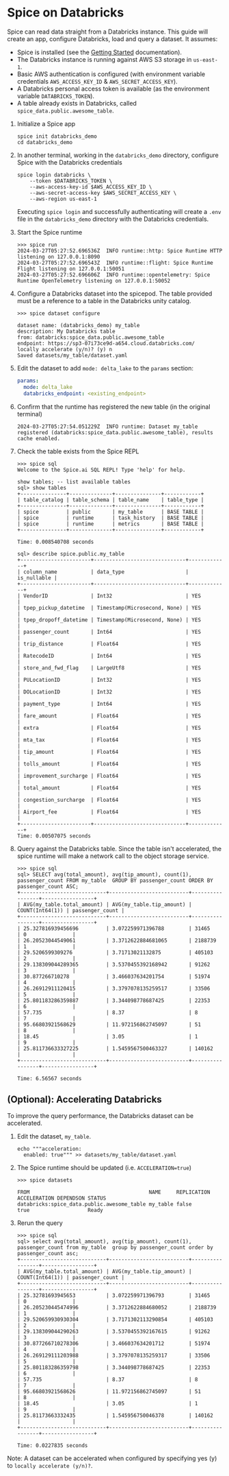 # Spice on Databricks

Spice can read data straight from a Databricks instance. This guide will create an app, configure Databricks, load and query a dataset. It assumes:

- Spice is installed (see the [Getting Started](https://docs.spiceai.org/getting-started) documentation).
- The Databricks instance is running against AWS S3 storage in `us-east-1`.
- Basic AWS authentication is configured (with environment variable credentials `AWS_ACCESS_KEY_ID` & `AWS_SECRET_ACCESS_KEY`).
- A Databricks personal access token is available (as the environment variable `DATABRICKS_TOKEN`).
- A table already exists in Databricks, called `spice_data.public.awesome_table`.

1. Initialize a Spice app

   ```shell
   spice init databricks_demo
   cd databricks_demo
   ```

1. In another terminal, working in the `databricks_demo` directory, configure Spice with the Databricks credentials

   ```shell
   spice login databricks \
       --token $DATABRICKS_TOKEN \
       --aws-access-key-id $AWS_ACCESS_KEY_ID \
       --aws-secret-access-key $AWS_SECRET_ACCESS_KEY \
       --aws-region us-east-1
   ```

   Executing `spice login` and successfully authenticating will create a `.env` file in the `databricks_demo` directory with the Databricks credentials.

1. Start the Spice runtime

   ```shell
   >>> spice run
   2024-03-27T05:27:52.696536Z  INFO runtime::http: Spice Runtime HTTP listening on 127.0.0.1:8090
   2024-03-27T05:27:52.696543Z  INFO runtime::flight: Spice Runtime Flight listening on 127.0.0.1:50051
   2024-03-27T05:27:52.696606Z  INFO runtime::opentelemetry: Spice Runtime OpenTelemetry listening on 127.0.0.1:50052
   ```

1. Configure a Databricks dataset into the spicepod. The table provided must be a reference to a table in the Databricks unity catalog.

   ```shell
   >>> spice dataset configure

   dataset name: (databricks_demo) my_table
   description: My Databricks table
   from: databricks:spice_data.public.awesome_table
   endpoint: https://sp3-07i73ce9d-a654.cloud.databricks.com/
   locally accelerate (y/n)? (y) n
   Saved datasets/my_table/dataset.yaml
   ```

1. Edit the dataset to add `mode: delta_lake` to the `params` section:

   ```yaml
   params:
     mode: delta_lake
     databricks_endpoint: <existing_endpoint>
   ```

1. Confirm that the runtime has registered the new table (in the original terminal)

   ```shell
   2024-03-27T05:27:54.051229Z  INFO runtime: Dataset my_table registered (databricks:spice_data.public.awesome_table), results cache enabled.
   ```

1. Check the table exists from the Spice REPL

   ```shell
   >>> spice sql
   Welcome to the Spice.ai SQL REPL! Type 'help' for help.

   show tables; -- list available tables
   sql> show tables
   +---------------+--------------+---------------+------------+
   | table_catalog | table_schema | table_name    | table_type |
   +---------------+--------------+---------------+------------+
   | spice         | public       | my_table      | BASE TABLE |
   | spice         | runtime      | task_history  | BASE TABLE |
   | spice         | runtime      | metrics       | BASE TABLE |
   +---------------+--------------+---------------+------------+

   Time: 0.008540708 seconds
   ```

   ```shell
   sql> describe spice.public.my_table
   +-----------------------+------------------------------+-------------+
   | column_name           | data_type                    | is_nullable |
   +-----------------------+------------------------------+-------------+
   | VendorID              | Int32                        | YES         |
   | tpep_pickup_datetime  | Timestamp(Microsecond, None) | YES         |
   | tpep_dropoff_datetime | Timestamp(Microsecond, None) | YES         |
   | passenger_count       | Int64                        | YES         |
   | trip_distance         | Float64                      | YES         |
   | RatecodeID            | Int64                        | YES         |
   | store_and_fwd_flag    | LargeUtf8                    | YES         |
   | PULocationID          | Int32                        | YES         |
   | DOLocationID          | Int32                        | YES         |
   | payment_type          | Int64                        | YES         |
   | fare_amount           | Float64                      | YES         |
   | extra                 | Float64                      | YES         |
   | mta_tax               | Float64                      | YES         |
   | tip_amount            | Float64                      | YES         |
   | tolls_amount          | Float64                      | YES         |
   | improvement_surcharge | Float64                      | YES         |
   | total_amount          | Float64                      | YES         |
   | congestion_surcharge  | Float64                      | YES         |
   | Airport_fee           | Float64                      | YES         |
   +-----------------------+------------------------------+-------------+
   Time: 0.00507075 seconds
   ```

1. Query against the Databricks table. Since the table isn't accelerated, the spice runtime will make a network call to the object storage service.

   ```shell
   >>> spice sql
   sql> SELECT avg(total_amount), avg(tip_amount), count(1), passenger_count FROM my_table  GROUP BY passenger_count ORDER BY passenger_count ASC;
   +----------------------------+--------------------------+-----------------+-----------------+
   | AVG(my_table.total_amount) | AVG(my_table.tip_amount) | COUNT(Int64(1)) | passenger_count |
   +----------------------------+--------------------------+-----------------+-----------------+
   | 25.327816939456696         | 3.072259971396788        | 31465           | 0               |
   | 26.20523044549061          | 3.3712622884681065       | 2188739         | 1               |
   | 29.5206599309276           | 3.71713021132875         | 405103          | 2               |
   | 29.138309044289365         | 3.5370455392168942       | 91262           | 3               |
   | 30.877266710278            | 3.466037634201754        | 51974           | 4               |
   | 26.26912911120415          | 3.3797078135259517       | 33506           | 5               |
   | 25.801183286359887         | 3.344098778687425        | 22353           | 6               |
   | 57.735                     | 8.37                     | 8               | 7               |
   | 95.66803921568629          | 11.972156862745097       | 51              | 8               |
   | 18.45                      | 3.05                     | 1               | 9               |
   | 25.811736633327225         | 1.5459567500463327       | 140162          |                 |
   +----------------------------+--------------------------+-----------------+-----------------+

   Time: 6.56567 seconds
   ```

## (Optional): Accelerating Databricks

To improve the query performance, the Databricks dataset can be accelerated.

1. Edit the dataset, `my_table`.

   ```shell
   echo """acceleration:
     enabled: true""" >> datasets/my_table/dataset.yaml
   ```

2. The Spice runtime should be updated (i.e. `ACCELERATION=true`)

   ```shell
   >>> spice datasets

   FROM                                       NAME     REPLICATION ACCELERATION DEPENDSON STATUS
   databricks:spice_data.public.awesome_table my_table false       true                   Ready
   ```

3. Rerun the query

   ```shell
   >>> spice sql
   sql> select avg(total_amount), avg(tip_amount), count(1), passenger_count from my_table  group by passenger_count order by passenger_count asc;
   +----------------------------+--------------------------+-----------------+-----------------+
   | AVG(my_table.total_amount) | AVG(my_table.tip_amount) | COUNT(Int64(1)) | passenger_count |
   +----------------------------+--------------------------+-----------------+-----------------+
   | 25.32781693945653          | 3.072259971396793        | 31465           | 0               |
   | 26.205230445474996         | 3.3712622884680052       | 2188739         | 1               |
   | 29.520659930930304         | 3.7171302113290854       | 405103          | 2               |
   | 29.138309044290263         | 3.5370455392167615       | 91262           | 3               |
   | 30.877266710278306         | 3.466037634201712        | 51974           | 4               |
   | 26.269129111203988         | 3.3797078135259317       | 33506           | 5               |
   | 25.801183286359798         | 3.344098778687425        | 22353           | 6               |
   | 57.735                     | 8.37                     | 8               | 7               |
   | 95.66803921568626          | 11.972156862745097       | 51              | 8               |
   | 18.45                      | 3.05                     | 1               | 9               |
   | 25.81173663332435          | 1.545956750046378        | 140162          |                 |
   +----------------------------+--------------------------+-----------------+-----------------+

   Time: 0.0227835 seconds
   ```

Note: A dataset can be accelerated when configured by specifying yes (y) to `locally accelerate (y/n)?`.
